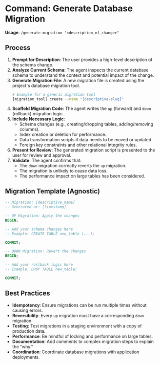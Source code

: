 # Command: Generate Database Migration

**Usage**: `/generate-migration "<description_of_change>"`

## Process
1.  **Prompt for Description**: The user provides a high-level description of the schema change.
2.  **Analyze Current Schema**: The agent inspects the current database schema to understand the context and potential impact of the change.
3.  **Generate Migration File**: A new migration file is created using the project's database migration tool.
    ```bash
    # Example for a generic migration tool
    [migration_tool] create --name "[descriptive-slug]"
    ```
4.  **Scaffold Migration Code**: The agent writes the `up` (forward) and `down` (rollback) migration logic.
5.  **Include Necessary Logic**:
    -   Schema changes (e.g., creating/dropping tables, adding/removing columns).
    -   Index creation or deletion for performance.
    -   Data transformation scripts if data needs to be moved or updated.
    -   Foreign key constraints and other relational integrity rules.
6.  **Present for Review**: The generated migration script is presented to the user for review and approval.
7.  **Validate**: The agent confirms that:
    -   The `down` migration correctly reverts the `up` migration.
    -   The migration is unlikely to cause data loss.
    -   The performance impact on large tables has been considered.

## Migration Template (Agnostic)

```sql
-- Migration: [descriptive_name]
-- Generated at: [timestamp]

-- UP Migration: Apply the changes
BEGIN;

-- Add your schema changes here
-- Example: CREATE TABLE new_table (...);

COMMIT;

-- DOWN Migration: Revert the changes
BEGIN;

-- Add your rollback logic here
-- Example: DROP TABLE new_table;

COMMIT;
```

## Best Practices
-   **Idempotency**: Ensure migrations can be run multiple times without causing errors.
-   **Reversibility**: Every `up` migration must have a corresponding `down` migration.
-   **Testing**: Test migrations in a staging environment with a copy of production data.
-   **Performance**: Be mindful of locking and performance on large tables.
-   **Documentation**: Add comments to complex migration steps to explain the "why."
-   **Coordination**: Coordinate database migrations with application deployments.
